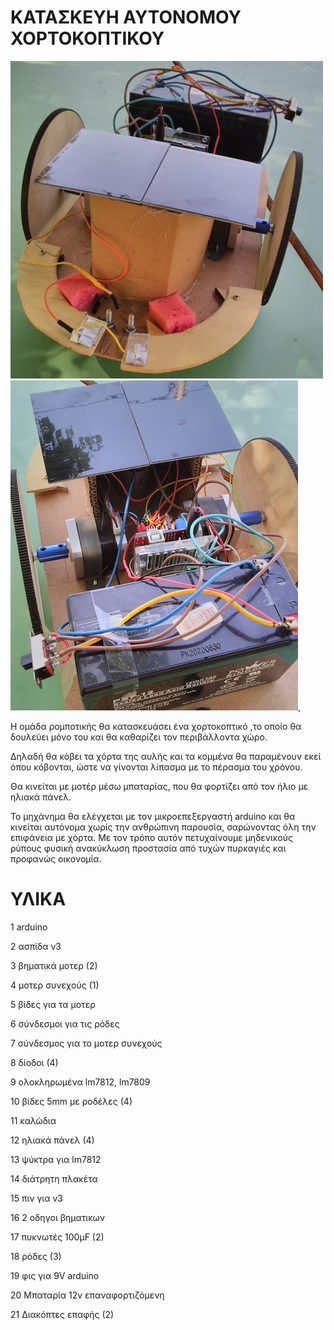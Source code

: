 # ΚΑΤΑΣΚΕΥΗ ΑΥΤΟΝΟΜΟΥ ΧΟΡΤΟΚΟΠΤΙΚΟΥ

<img src = PHOTOS/IMG_20220425_152007.jpg width = 500> <img src = PHOTOS/IMG_20220425_152125.jpg width = 460>,

Η ομάδα ρομποτικής θα κατασκευάσει ένα χορτοκοπτικό ,το οποίο θα δουλεύει μόνο του και θα καθαρίζει τον περιβάλλοντα χώρο.

Δηλαδή θα κόβει τα χόρτα της αυλής και τα κομμένα θα παραμένουν εκεί όπου κόβονται, ώστε να γίνονται λίπασμα με το πέρασμα του χρόνου.

Θα κινείται με μοτέρ μέσω μπαταρίας, που θα φορτίζει από τον ήλιο με ηλιακά πάνελ.

Το μηχάνημα θα ελέγχεται με τον μικροεπεξεργαστή arduino και θα κινείται αυτόνομα χωρίς την ανθρώπινη παρουσία, σαρώνοντας όλη την επιφάνεια με χόρτα.
Με τον τρόπο αυτόν πετυχαίνουμε μηδενικούς ρύπους φυσική ανακύκλωση προστασία από τυχών πυρκαγιές και προφανώς οικονομία.

# ΥΛΙΚΑ

1 arduino

2 ασπίδα v3

3 βηματικά μοτερ (2)

4 μοτερ συνεχούς (1)

5 βίδες για τα μοτερ

6 σύνδεσμοι για τις ρόδες

7 σύνδεσμος για το μοτερ συνεχούς

8 δίοδοι (4)

9 ολοκληρωμένα lm7812, lm7809

10 βίδες 5mm με ροδέλες (4)

11 καλώδια

12 ηλιακά πάνελ (4)

13 ψύκτρα για lm7812

14 διάτρητη πλακέτα

15 πιν για v3

16 2 οδηγοι βηματικων

17 πυκνωτές 100μF (2)

18 ρόδες (3)

19 φις για 9V arduino

20 Μπαταρία 12v επαναφορτιζόμενη

21 Διακόπτες επαφής (2)


